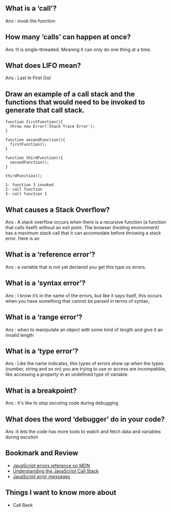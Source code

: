## What is a ‘call’?
  Ans : invok the function
## How many ‘calls’ can happen at once?
  Ans :It is single-threaded. Meaning it can only do one thing at a time.

## What does LIFO mean?
  Ans : Last In First Out
## Draw an example of a call stack and the functions that would need to be invoked to generate that call stack.
```
function firstFunction(){
  throw new Error('Stack Trace Error');
}

function secondFunction(){
  firstFunction();
}

function thirdFunction(){
  secondFunction();
}

thirdFunction();
```

    1- function 3 invoked 
    2- call function 
    3- call function 1

## What causes a Stack Overflow?
  Ans : A stack overflow occurs when there is a recursive function (a function that calls itself) without an exit point. 
  The browser (hosting environment) has a maximum stack call that it can accomodate before throwing a stack error.
  Here is an
  
  

## What is a ‘reference error’?
  Ans  : a variable that is not yet declared you get this type os errors.
  
## What is a ‘syntax error’?
   Ans : I know it’s in the name of the errors, but like it says itself, this occurs when you have something that cannot be parsed in terms of syntax,
## What is a ‘range error’?
   Ans : when to manipulate an object with some kind of length and give it an invalid length
## What is a ‘type error’?
   Ans : Like the name indicates, this types of errors show up when the types (number, string and so on) you are trying to use or access are incompatible, like accessing a property in an undefined type of variable.
## What is a breakpoint?
   Ans : it's like to stop excuting code during debugging
## What does the word ‘debugger’ do in your code?
   Ans :it lets the code has more tools to watch and fetch data and variables during excution

## Bookmark and Review
- [JavaScript errors reference on MDN](https://developer.mozilla.org/en-US/docs/Web/JavaScript/Reference/Errors)
- [Understanding the JavaScript Call Stack](https://medium.freecodecamp.org/understanding-the-javascript-call-stack-861e41ae61d4)
- [JavaScript error messages](https://codeburst.io/javascript-error-messages-debugging-d23f84f0ae7c)


## Things I want to know more about 
- Call Back
